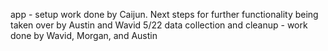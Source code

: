 app - setup work done by Caijun. Next steps for further functionality being taken over by Austin and Wavid 5/22
data collection and cleanup - work done by Wavid, Morgan, and Austin
